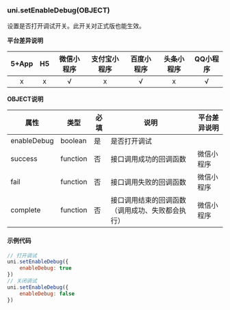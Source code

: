 ### uni.setEnableDebug(OBJECT)

设置是否打开调试开关。此开关对正式版也能生效。

**平台差异说明**

|5+App|H5|微信小程序|支付宝小程序|百度小程序|头条小程序|QQ小程序|
|:-:|:-:|:-:|:-:|:-:|:-:|:-:|
|x|x|√|x|√|x|√|

**OBJECT说明**

| 属性 | 类型 | 必填 | 说明 |平台差异说明|
| --- | --- | --- | --- | --- |
| enableDebug | boolean| 是 | 是否打开调试 ||
| success | function| 否 | 接口调用成功的回调函数 |微信小程序|
| fail | function| 否 | 接口调用失败的回调函数 |微信小程序|
| complete | function| 否 | 接口调用结束的回调函数（调用成功、失败都会执行） |微信小程序|

#### 示例代码
```js
// 打开调试
uni.setEnableDebug({
    enableDebug: true
})
// 关闭调试
uni.setEnableDebug({
    enableDebug: false
})
```

